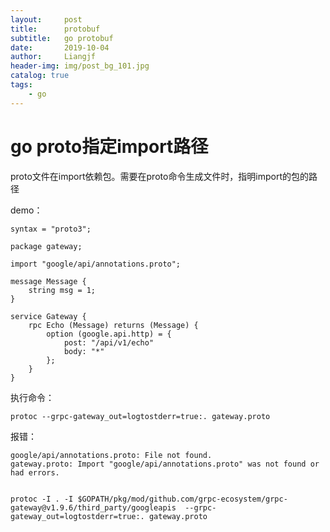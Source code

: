 ```yaml
---
layout:     post                  
title:      protobuf
subtitle:   go protobuf
date:       2019-10-04
author:     Liangjf                  
header-img: img/post_bg_101.jpg
catalog: true                      
tags:                       
    - go
---
```


# go proto指定import路径

proto文件在import依赖包。需要在proto命令生成文件时，指明import的包的路径

demo：

    syntax = "proto3";

    package gateway;

    import "google/api/annotations.proto";

    message Message {
        string msg = 1;
    }

    service Gateway {
        rpc Echo (Message) returns (Message) {
            option (google.api.http) = {
                post: "/api/v1/echo"
                body: "*"
            };
        }
    }

执行命令：

```protoc --grpc-gateway_out=logtostderr=true:. gateway.proto```


报错：

    google/api/annotations.proto: File not found.
    gateway.proto: Import "google/api/annotations.proto" was not found or had errors.


    protoc -I . -I $GOPATH/pkg/mod/github.com/grpc-ecosystem/grpc-gateway@v1.9.6/third_party/googleapis  --grpc-gateway_out=logtostderr=true:. gateway.proto